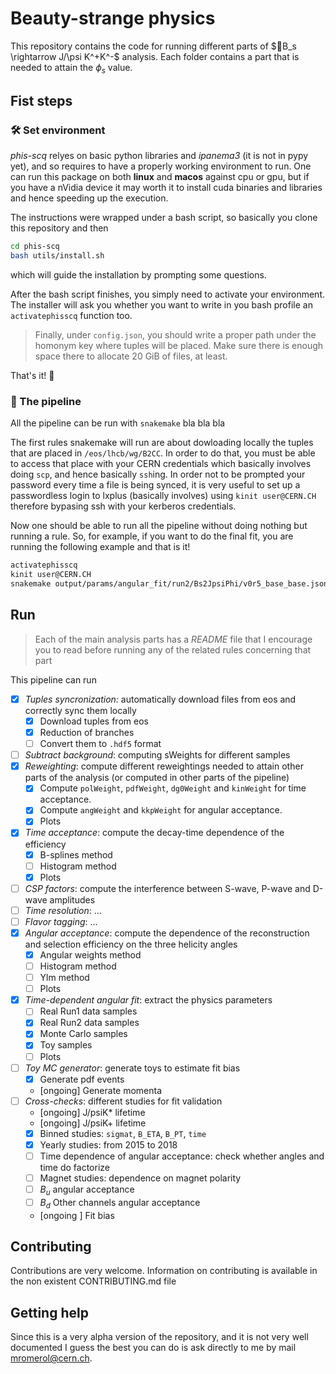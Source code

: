 # Beauty-strange physics

This repository contains the code for running different parts of $`B_s \rightarrow J/\psi K^+K^-`$ analysis. Each folder contains a part that is needed to attain the $`\phi_s`$ value.



## Fist steps

### 🛠 Set environment
_phis-scq_ relyes on basic python libraries and _ipanema3_ (it is not in pypy yet),
and so requires to have a properly working environment to run. One can run
this package on both __linux__ and __macos__ against cpu or gpu,
but if you have a nVidia device it may worth it to install cuda binaries and
libraries and hence speeding up the execution.

The instructions were wrapped under a bash script, so basically you clone this
repository and then
```bash
cd phis-scq
bash utils/install.sh
```
which will guide the installation by prompting some questions.

After the bash script finishes, you simply need to activate your environment.
The installer will ask you whether you want to write in you bash profile
an `activatephisscq` function too.
> Finally, under `config.json`, you should write a proper path under
the homonym key where tuples will be placed. Make sure there is enough space
there to allocate 20 GiB of files, at least.

That's it! 🎉


### 🐍 The pipeline

All the pipeline can be run with `snakemake`
bla bla bla

The first rules snakemake will run are about dowloading locally the tuples that
are placed in `/eos/lhcb/wg/B2CC`. In order to do that, you must be able to
access that place with your CERN credentials which basically involves doing
`scp`, and hence basically `ssh`ing.
In order not to be prompted your password every time a file is being synced,
it is very useful to set up a passwordless login to lxplus (basically involves)
using `kinit user@CERN.CH` therefore bypasing ssh with your kerberos
credentials.

Now one should be able to run all the pipeline without doing nothing but
running a rule. So, for example, if you want to do the final fit, you are
running the following example and that is it!
```bash
activatephisscq
kinit user@CERN.CH
snakemake output/params/angular_fit/run2/Bs2JpsiPhi/v0r5_base_base.json -j
```


## Run

> Each of the main analysis parts has a _README_ file that I encourage you to
read before running any of the related rules concerning that part

This pipeline can run
- [x] *Tuples syncronization:* automatically download files from eos and correctly sync them locally
  - [x] Download tuples from eos
  - [x] Reduction of branches
  - [ ] Convert them to `.hdf5` format
- [ ] *Subtract background*: computing sWeights for different samples
- [x] *Reweighting*: compute different reweightings needed to attain other parts of the analysis (or computed in other parts of the pipeline)
  - [x] Compute `polWeight`, `pdfWeight`, `dg0Weight` and `kinWeight` for time acceptance.
  - [x] Compute `angWeight` and `kkpWeight` for angular acceptance.
  - [x] Plots
- [x] *Time acceptance*: compute the decay-time dependence of the efficiency
  - [x] B-splines method
  - [ ] Histogram method
  - [x] Plots
- [ ] *CSP factors*: compute the interference between S-wave, P-wave and D-wave amplitudes
- [ ] *Time resolution*: ...
- [ ] *Flavor tagging*: ...
- [x] *Angular acceptance*: compute the dependence of the reconstruction and selection efficiency on the three helicity angles
  - [x] Angular weights method
  - [ ] Histogram method
  - [ ] Ylm method
  - [ ] Plots
- [x] *Time-dependent angular fit*: extract the physics parameters
  - [ ] Real Run1 data samples
  - [x] Real Run2 data samples
  - [x] Monte Carlo samples
  - [x] Toy samples
  - [ ] Plots
- [ ] *Toy MC generator*: generate toys to estimate fit bias
  - [x] Generate pdf events
  - [ongoing] Generate momenta
- [ ] *Cross-checks*: different studies for fit validation
  - [ongoing] J/psiK* lifetime
  - [ongoing] J/psiK+ lifetime
  - [x] Binned studies: `sigmat`, `B_ETA`, `B_PT`, `time`
  - [x] Yearly studies: from 2015 to 2018
  - [ ] Time dependence of angular acceptance: check whether angles and time do factorize
  - [ ] Magnet studies: dependence on magnet polarity
  - [ ] $`B_u`$ angular acceptance
  - [ ] $`B_d`$ Other channels angular acceptance
  - [ongoing ] Fit bias














## Contributing

Contributions are very welcome. Information on contributing is available in the
non existent CONTRIBUTING.md file

## Getting help

Since this is a very alpha version of the repository, and it is not very well documented I guess the best you can do is ask directly to me by mail [mromerol@cern.ch](mailto:mromerol@cern.ch).
